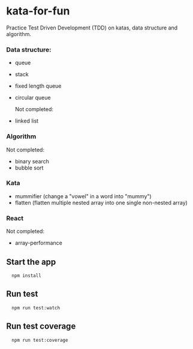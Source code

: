 # kata-for-fun

Practice Test Driven Development (TDD) on katas, data structure and algorithm.

### Data structure:

- queue
- stack
- fixed length queue
- circular queue

  Not completed:

- linked list

### Algorithm

Not completed:

- binary search
- bubble sort

### Kata

- mummifier (change a "vowel" in a word into "mummy")
- flatten (flatten multiple nested array into one single non-nested array)

### React

Not completed:

- array-performance

## Start the app

```
  npm install
```

## Run test

```
  npm run test:watch
```

## Run test coverage

```
  npm run test:coverage
```
